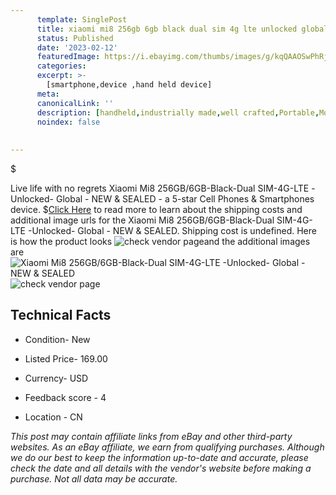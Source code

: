 ```yaml
---
      template: SinglePost
      title: xiaomi mi8 256gb 6gb black dual sim 4g lte unlocked global new sealed
      status: Published
      date: '2023-02-12'
      featuredImage: https://i.ebayimg.com/thumbs/images/g/kqQAAOSwPhRjgeDO/s-l225.jpg
      categories: 
      excerpt: >-
        [smartphone,device ,hand held device]
      meta:
      canonicalLink: ''
      description: [handheld,industrially made,well crafted,Portable,Mobile,Compact,Convenient,Lightweight,Maneuverable,Man-portable,Miniature,Carriable,Hand-held,Light,Holdable,Transportable,Mobile device,Pocket-sized,On-the-go,Wireless,Cordless,Compact size,Convenient size, smartphone,device ,hand held device]
      noindex: false
      
        
---
```

$

Live life with no regrets Xiaomi Mi8 256GB/6GB-Black-Dual SIM-4G-LTE -Unlocked- Global - NEW & SEALED - a 5-star Cell Phones & Smartphones device.
$[Click Here](https://www.ebay.com/itm/394351387478?hash=item5bd12ca356%3Ag%3AkqQAAOSwPhRjgeDO&mkevt=1&mkcid=1&mkrid=711-53200-19255-0&campid=%253CePNCampaignId%253E&customid=%253CreferenceId%253E&toolid=10049) to read more to learn about the shipping costs and additional image urls for the Xiaomi Mi8 256GB/6GB-Black-Dual SIM-4G-LTE -Unlocked- Global - NEW & SEALED. Shipping cost is undefined. Here is how the product looks ![check vendor page](https://i.ebayimg.com/thumbs/images/g/kqQAAOSwPhRjgeDO/s-l225.jpg)and the additional images are![Xiaomi Mi8 256GB/6GB-Black-Dual SIM-4G-LTE -Unlocked- Global - NEW & SEALED](https://i.ebayimg.com/images/g/kqQAAOSwPhRjgeDO/s-l960.jpg)![check vendor page](https://origin-galleryplus.ebayimg.com/ws/web/394351387478_2_0_1/225x225.jpg,https://origin-galleryplus.ebayimg.com/ws/web/394351387478_3_0_1/225x225.jpg,https://origin-galleryplus.ebayimg.com/ws/web/394351387478_4_0_1/225x225.jpg,https://origin-galleryplus.ebayimg.com/ws/web/394351387478_5_0_1/225x225.jpg,https://origin-galleryplus.ebayimg.com/ws/web/394351387478_6_0_1/225x225.jpg,https://origin-galleryplus.ebayimg.com/ws/web/394351387478_7_0_1/225x225.jpg,https://origin-galleryplus.ebayimg.com/ws/web/394351387478_8_0_1/225x225.jpg,https://origin-galleryplus.ebayimg.com/ws/web/394351387478_9_0_1/225x225.jpg,https://origin-galleryplus.ebayimg.com/ws/web/394351387478_10_0_1/225x225.jpg,https://origin-galleryplus.ebayimg.com/ws/web/394351387478_11_0_1/225x225.jpg)



 ## Technical Facts 



     
      

 - Condition- New 


      

 - Listed Price- 169.00 


      

 - Currency- USD 


      

 - Feedback score - 4 


      

 - Location - CN 


      
      

 *_This post may contain affiliate links from eBay and other third-party websites. As an eBay affiliate, we earn from qualifying purchases. Although we do our best to keep the information up-to-date and accurate, please check the date and all details with the vendor's website before making a purchase. Not all data may be accurate._*






